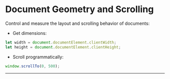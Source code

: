 # Document Geometry and Scrolling
Control and measure the layout and scrolling behavior of documents:
- Get dimensions:

```javascript
let width = document.documentElement.clientWidth;
let height = document.documentElement.clientHeight;
```
- Scroll programmatically:

```javascript
window.scrollTo(0, 500);
```

---